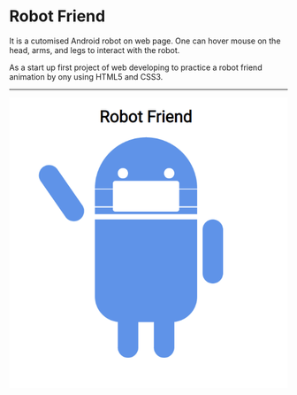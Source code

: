# Robot Friend

It is a cutomised Android robot on web page. One can hover mouse on the head, arms, and legs to interact with the robot.  

As a start up first project of web developing to practice a robot friend animation by ony using HTML5 and CSS3. 

------
![robot friend](./robot-friend.gif)

